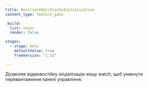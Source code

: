 ```yaml
---
title: ResilientWatchCacheInitialization
content_type: feature_gate

_build:
  list: never
  render: false

stages:
  - stage: beta
    defaultValue: true
    fromVersion: "1.31"

---
```

Дозволяє відмовостійку ініціалізацію кешу watch, щоб уникнути перевантаження панелі управління.
